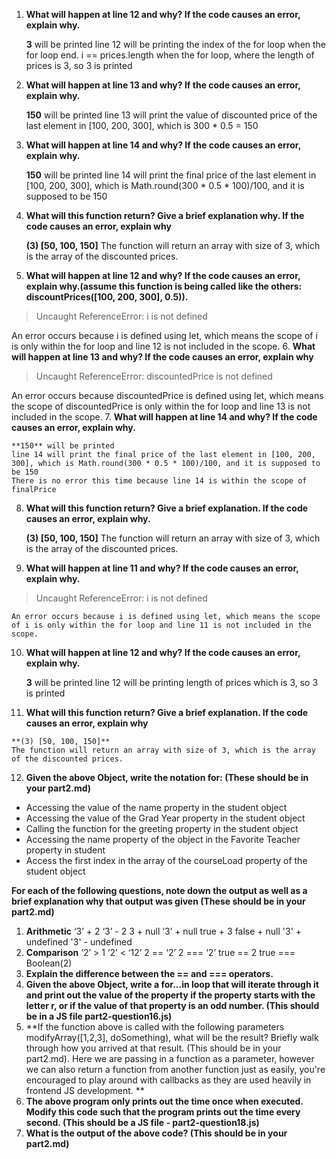 1. **What will happen at line 12 and why? If the code causes an error, explain why.**

    **3** will be printed
    line 12 will be printing the index of the for loop when the for loop end. i == prices.length when the for loop, where the length of prices is 3, so 3 is printed 
2. **What will happen at line 13 and why? If the code causes an error, explain why.**

    **150** will be printed
    line 13 will print the value of discounted price of the last element in [100, 200, 300], which is 300 * 0.5 = 150
3. **What will happen at line 14 and why? If the code causes an error, explain why.**

    **150** will be printed
    line 14 will print the final price of the last element in [100, 200, 300], which is Math.round(300 * 0.5 * 100)/100, and it is supposed to be 150
4. **What will this function return? Give a brief explanation why. If the code causes an error, explain why**

    **(3) [50, 100, 150]**
    The function will return an array with size of 3, which is the array of the discounted prices.

5. **What will happen at line 12 and why?  If the code causes an error, explain why.(assume this function is being called like the others: discountPrices([100, 200, 300], 0.5)).**

> Uncaught ReferenceError: i is not defined

An error occurs because i is defined using let, which means the scope of i is only within the for loop and line 12 is not included in the scope.
6. **What will happen at line 13 and why? If the code causes an error, explain why**

> Uncaught ReferenceError: discountedPrice is not defined

An error occurs because discountedPrice is defined using let, which means the scope of discountedPrice is only within the for loop and line 13 is not included in the scope.
7. **What will happen at line 14 and why? If the code causes an error, explain why.**

    **150** will be printed
    line 14 will print the final price of the last element in [100, 200, 300], which is Math.round(300 * 0.5 * 100)/100, and it is supposed to be 150
    There is no error this time because line 14 is within the scope of finalPrice
8. **What will this function return? Give a brief explanation. If the code causes an error, explain why.**

    **(3) [50, 100, 150]**
    The function will return an array with size of 3, which is the array of the discounted prices.
9.  **What will happen at line 11 and why? If the code causes an error, explain why.**
> Uncaught ReferenceError: i is not defined

    An error occurs because i is defined using let, which means the scope of i is only within the for loop and line 11 is not included in the scope.
10. **What will happen at line 12 and why? If the code causes an error, explain why.**

    **3** will be printed
    line 12 will be printing length of prices which is 3, so 3 is printed 

11.  **What will this function return? Give a brief explanation. If the code causes an error, explain why**

    **(3) [50, 100, 150]**
    The function will return an array with size of 3, which is the array of the discounted prices.

12.  **Given the above Object, write the notation for:  (These should be in your part2.md)**
- Accessing the value of the name property in the student object
- Accessing the value of the Grad Year property in the student object
- Calling the function for the greeting property in the student object
- Accessing the name property of the object in the Favorite Teacher property in student
- Access the first index in the array of the courseLoad property of the student object

**For each of the following questions, note down the output as well as a brief explanation why that output was given  (These should be in your part2.md)**
1.  **Arithmetic**
‘3’ + 2
‘3’ - 2
3 + null
‘3’ + null
true + 3
false + null
'3' + undefined
'3' - undefined
14. **Comparison**
‘2’ > 1
‘2’ < ‘12’
2 == ‘2’
2 === ‘2’
true == 2
true === Boolean(2)
15. **Explain the difference between the == and === operators.**
16. **Given the above Object, write a for...in loop that will iterate through it and print out the value of the property if the property starts with the letter r, or if the value of that property is an odd number.  (This should be in a JS file part2-question16.js)**
17. **If the function above is called with the following parameters modifyArray([1,2,3], doSomething), what will be the result? Briefly walk through how you arrived at that result. (This should be in your part2.md). Here we are passing in a function as a parameter, however we can also return a function from another function just as easily, you're encouraged to play around with callbacks as they are used heavily in frontend JS development. **
18. **The above program only prints out the time once when executed. Modify this code such that the program prints out the time every second.  (This should be a JS file - part2-question18.js)**
19. **What is the output of the above code? (This should be in your part2.md)**
